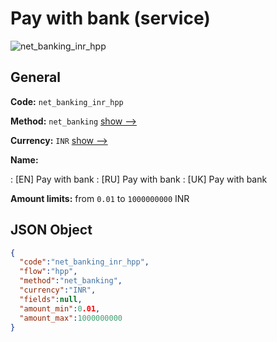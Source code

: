 
# Pay with bank (service) 
![net_banking_inr_hpp](https://static.openfintech.io/payment_methods/net_banking_inr_hpp/logo.svg?w=400&c=v0.59.26#w200)  

## General 
 
**Code:** `net_banking_inr_hpp` 
 
**Method:** `net_banking` 
 [show -->](/payment-methods/net_banking/) 
 
**Currency:** `INR` [show -->](/currencies/INR/) 
 
**Name:** 
 
:	[EN] Pay with bank 
:	[RU] Pay with bank 
:	[UK] Pay with bank 
 
**Amount limits:** from `0.01` to `1000000000` INR 

## JSON Object 

```json
{
  "code":"net_banking_inr_hpp",
  "flow":"hpp",
  "method":"net_banking",
  "currency":"INR",
  "fields":null,
  "amount_min":0.01,
  "amount_max":1000000000
}
```  
